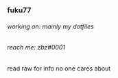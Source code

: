 ### fuku77

<!-- Privated projects that never saw the light of day
- ~~like 3 different instances of the same discord bot~~ yeaj no
- ~~common lisp discord api wrapper~~ fun but too much effort, discontinued for now/ also lisp has horrid syntax
-->

###### working on: mainly my dotfiles
###### reach me: zbz#0001

read raw for info no one cares about
